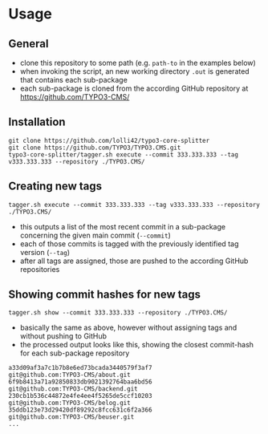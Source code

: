 # Usage

## General

* clone this repository to some path (e.g. `path-to` in the examples below)
* when invoking the script, an new working directory `.out` is generated that contains each sub-package
* each sub-package is cloned from the according GitHub repository at https://github.com/TYPO3-CMS/

## Installation

```
git clone https://github.com/lolli42/typo3-core-splitter
git clone https://github.com/TYPO3/TYPO3.CMS.git
typo3-core-splitter/tagger.sh execute --commit 333.333.333 --tag v333.333.333 --repository ./TYPO3.CMS/
```

## Creating new tags

```
tagger.sh execute --commit 333.333.333 --tag v333.333.333 --repository ./TYPO3.CMS/
```

* this outputs a list of the most recent commit in a sub-package concerning the given main commit (`--commit`)
* each of those commits is tagged with the previously identified tag version (`--tag`)
* after all tags are assigned, those are pushed to the according GitHub repositories

## Showing commit hashes for new tags

```
tagger.sh show --commit 333.333.333 --repository ./TYPO3.CMS/
```

* basically the same as above, however without assigning tags and without pushing to GitHub
* the processed output looks like this, showing the closest commit-hash for each sub-package repository

```
a33d09af3a7c1b7b8e6ed73bcada3440579f3af7           git@github.com:TYPO3-CMS/about.git
6f9b8413a71a92850833db9021392764baa6bd56           git@github.com:TYPO3-CMS/backend.git
230cb1b536c44872e4fe4ee4f5265de5ccf10203           git@github.com:TYPO3-CMS/belog.git
35ddb123e73d29420df89292c8fcc631c6f2a366           git@github.com:TYPO3-CMS/beuser.git
...
```
